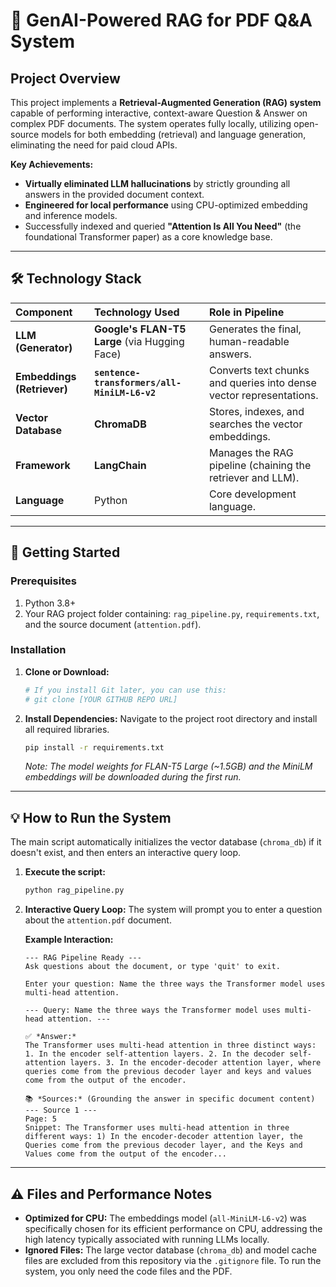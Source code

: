 # 🤖 GenAI-Powered RAG for PDF Q&A System

## Project Overview
This project implements a **Retrieval-Augmented Generation (RAG) system** capable of performing interactive, context-aware Question & Answer on complex PDF documents. The system operates fully locally, utilizing open-source models for both embedding (retrieval) and language generation, eliminating the need for paid cloud APIs.

**Key Achievements:**
* **Virtually eliminated LLM hallucinations** by strictly grounding all answers in the provided document context.
* **Engineered for local performance** using CPU-optimized embedding and inference models.
* Successfully indexed and queried **"Attention Is All You Need"** (the foundational Transformer paper) as a core knowledge base.

---

## 🛠️ Technology Stack
| Component | Technology Used | Role in Pipeline |
| :--- | :--- | :--- |
| **LLM (Generator)** | **Google's FLAN-T5 Large** (via Hugging Face) | Generates the final, human-readable answers. |
| **Embeddings (Retriever)** | **`sentence-transformers/all-MiniLM-L6-v2`** | Converts text chunks and queries into dense vector representations. |
| **Vector Database** | **ChromaDB** | Stores, indexes, and searches the vector embeddings. |
| **Framework** | **LangChain** | Manages the RAG pipeline (chaining the retriever and LLM). |
| **Language** | Python | Core development language. |

---

## 🚀 Getting Started

### Prerequisites
1.  Python 3.8+
2.  Your RAG project folder containing: `rag_pipeline.py`, `requirements.txt`, and the source document (`attention.pdf`).

### Installation
1.  **Clone or Download:**
    ```bash
    # If you install Git later, you can use this:
    # git clone [YOUR GITHUB REPO URL]
    ```
2.  **Install Dependencies:** Navigate to the project root directory and install all required libraries.
    ```bash
    pip install -r requirements.txt
    ```
    *Note: The model weights for FLAN-T5 Large (~1.5GB) and the MiniLM embeddings will be downloaded during the first run.*

---

## 💡 How to Run the System

The main script automatically initializes the vector database (`chroma_db`) if it doesn't exist, and then enters an interactive query loop.

1.  **Execute the script:**
    ```bash
    python rag_pipeline.py
    ```
2.  **Interactive Query Loop:** The system will prompt you to enter a question about the `attention.pdf` document.

    **Example Interaction:**
    ```
    --- RAG Pipeline Ready ---
    Ask questions about the document, or type 'quit' to exit.

    Enter your question: Name the three ways the Transformer model uses multi-head attention.

    --- Query: Name the three ways the Transformer model uses multi-head attention. ---

    ✅ *Answer:*
    The Transformer uses multi-head attention in three distinct ways: 1. In the encoder self-attention layers. 2. In the decoder self-attention layers. 3. In the encoder-decoder attention layer, where queries come from the previous decoder layer and keys and values come from the output of the encoder.

    📚 *Sources:* (Grounding the answer in specific document content)
    --- Source 1 ---
    Page: 5
    Snippet: The Transformer uses multi-head attention in three different ways: 1) In the encoder-decoder attention layer, the Queries come from the previous decoder layer, and the Keys and Values come from the output of the encoder...
    ```

---

## ⚠️ Files and Performance Notes

* **Optimized for CPU:** The embeddings model (`all-MiniLM-L6-v2`) was specifically chosen for its efficient performance on CPU, addressing the high latency typically associated with running LLMs locally.
* **Ignored Files:** The large vector database (`chroma_db`) and model cache files are excluded from this repository via the `.gitignore` file. To run the system, you only need the code files and the PDF.
